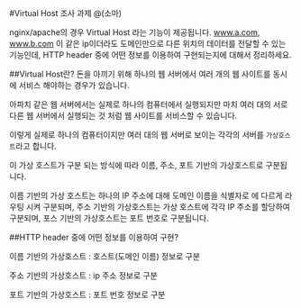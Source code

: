 #Virtual Host 조사 과제 
@(소마)

nginx/apache의 경우 Virtual Host 라는 기능이 제공됩니다. www.a.com, www.b.com 이 같은 ip이더라도 도메인만으로 다른 위치의 데이터를 전달할 수 있는 기능인데, HTTP header 중에 어떤 정보를 이용하여 구현되는지에 대해서 정리하세요.

##Virtual Host란?
돈을 아끼기 위해 하나의 웹 서버에서 여러 개의 웹 사이트를 동시에 서비스 해야하는 경우가 있습니다.

아파치 같은 웹 서버에서는 실제로 하나의 컴퓨터에서 실행되지만 마치 여러 대의 서로 다른 웹 서버에서 실행되는 것 처럼 웹 사이트를 서비스할 수 있습니다. 

이렇게 실제로 하나의 컴퓨터이지만 여러 대의 웹 서버로 보이는 각각의 서버를 `가상호스트`라고 합니다.

이 가상 호스트가 구분 되는 방식에 따라 이름, 주소, 포트 기반의 가상호스트로 구분됩니다.

이름 기반의 가상 호스트는 하나의 IP 주소에 대해 도메인 이름을 식별자로 에 다르게 라우팅 시켜 구분되며, 주소 기반의 가상호스트는 가상 호스트에 각각 IP 주소를 할당하여 구분되며, 포스 기반의 가상호스트는 포트 번호로 구분됩니다.

##HTTP header 중에 어떤 정보를 이용하여 구현?

이름 기반의 가상호스트 : 호스트(도메인 이름) 정보로 구분

주소 기반의 가상호스트 : ip 주소 정보로 구분

포트 기반의 가상호스트 : 포트 번호 정보로 구분

